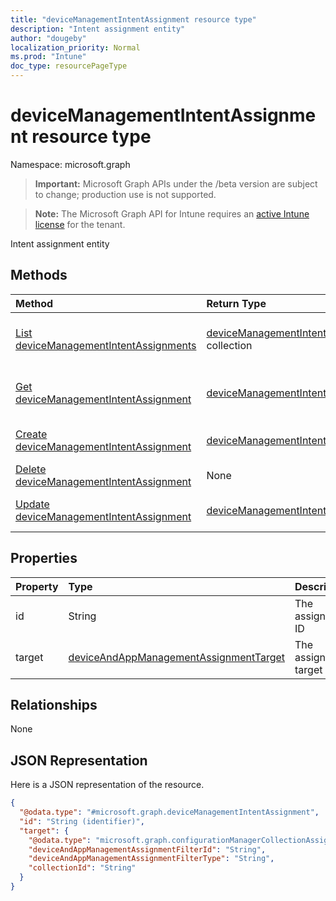 ```yaml
---
title: "deviceManagementIntentAssignment resource type"
description: "Intent assignment entity"
author: "dougeby"
localization_priority: Normal
ms.prod: "Intune"
doc_type: resourcePageType
---
```


# deviceManagementIntentAssignment resource type

Namespace: microsoft.graph

> **Important:** Microsoft Graph APIs under the /beta version are subject to change; production use is not supported.

> **Note:** The Microsoft Graph API for Intune requires an [active Intune license](https://go.microsoft.com/fwlink/?linkid=839381) for the tenant.

Intent assignment entity

## Methods
|Method|Return Type|Description|
|:---|:---|:---|
|[List deviceManagementIntentAssignments](../api/intune-deviceintent-devicemanagementintentassignment-list.md)|[deviceManagementIntentAssignment](../resources/intune-deviceintent-devicemanagementintentassignment.md) collection|List properties and relationships of the [deviceManagementIntentAssignment](../resources/intune-deviceintent-devicemanagementintentassignment.md) objects.|
|[Get deviceManagementIntentAssignment](../api/intune-deviceintent-devicemanagementintentassignment-get.md)|[deviceManagementIntentAssignment](../resources/intune-deviceintent-devicemanagementintentassignment.md)|Read properties and relationships of the [deviceManagementIntentAssignment](../resources/intune-deviceintent-devicemanagementintentassignment.md) object.|
|[Create deviceManagementIntentAssignment](../api/intune-deviceintent-devicemanagementintentassignment-create.md)|[deviceManagementIntentAssignment](../resources/intune-deviceintent-devicemanagementintentassignment.md)|Create a new [deviceManagementIntentAssignment](../resources/intune-deviceintent-devicemanagementintentassignment.md) object.|
|[Delete deviceManagementIntentAssignment](../api/intune-deviceintent-devicemanagementintentassignment-delete.md)|None|Deletes a [deviceManagementIntentAssignment](../resources/intune-deviceintent-devicemanagementintentassignment.md).|
|[Update deviceManagementIntentAssignment](../api/intune-deviceintent-devicemanagementintentassignment-update.md)|[deviceManagementIntentAssignment](../resources/intune-deviceintent-devicemanagementintentassignment.md)|Update the properties of a [deviceManagementIntentAssignment](../resources/intune-deviceintent-devicemanagementintentassignment.md) object.|

## Properties
|Property|Type|Description|
|:---|:---|:---|
|id|String|The assignment ID|
|target|[deviceAndAppManagementAssignmentTarget](../resources/intune-shared-deviceandappmanagementassignmenttarget.md)|The assignment target|

## Relationships
None

## JSON Representation
Here is a JSON representation of the resource.
<!-- {
  "blockType": "resource",
  "keyProperty": "id",
  "@odata.type": "microsoft.graph.deviceManagementIntentAssignment"
}
-->
``` json
{
  "@odata.type": "#microsoft.graph.deviceManagementIntentAssignment",
  "id": "String (identifier)",
  "target": {
    "@odata.type": "microsoft.graph.configurationManagerCollectionAssignmentTarget",
    "deviceAndAppManagementAssignmentFilterId": "String",
    "deviceAndAppManagementAssignmentFilterType": "String",
    "collectionId": "String"
  }
}
```



